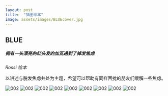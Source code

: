 ```yaml
---
layout: post
title:  "插图绘本"
image: assets/images/BLUEcover.jpg
---
```


## BLUE

##### 拥有一头漂亮的红头发的加瓦遇到了掉发焦虑

_Rossi_
_绘本_

以讲述与脱发焦虑共处为主题，希望可以帮助有同样困扰的朋友们缓解一些焦虑。

![002](../assets/images/BLUE2.jpg)
![002](../assets/images/BLUE3.jpg)
![002](../assets/images/BLUE4.jpg)
![002](../assets/images/BLUE5.jpg)
![002](../assets/images/BLUE6.jpg)
![002](../assets/images/BLUE7.jpg)
![002](../assets/images/BLUE8.jpg)
![002](../assets/images/BLUE9.jpg)
![002](../assets/images/BLUE10.jpg)
